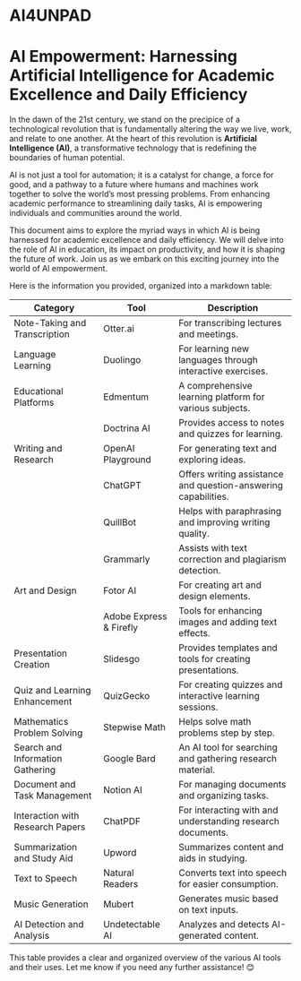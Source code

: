 # AI4UNPAD
# AI Empowerment: Harnessing Artificial Intelligence for Academic Excellence and Daily Efficiency

In the dawn of the 21st century, we stand on the precipice of a technological revolution that is fundamentally altering the way we live, work, and relate to one another. At the heart of this revolution is **Artificial Intelligence (AI)**, a transformative technology that is redefining the boundaries of human potential.

AI is not just a tool for automation; it is a catalyst for change, a force for good, and a pathway to a future where humans and machines work together to solve the world’s most pressing problems. From enhancing academic performance to streamlining daily tasks, AI is empowering individuals and communities around the world.

This document aims to explore the myriad ways in which AI is being harnessed for academic excellence and daily efficiency. We will delve into the role of AI in education, its impact on productivity, and how it is shaping the future of work. Join us as we embark on this exciting journey into the world of AI empowerment.

Here is the information you provided, organized into a markdown table:

|Category|Tool|Description|
|---|---|---|
|Note-Taking and Transcription|Otter.ai|For transcribing lectures and meetings.|
|Language Learning|Duolingo|For learning new languages through interactive exercises.|
|Educational Platforms|Edmentum|A comprehensive learning platform for various subjects.|
||Doctrina AI|Provides access to notes and quizzes for learning.|
|Writing and Research|OpenAI Playground|For generating text and exploring ideas.|
||ChatGPT|Offers writing assistance and question-answering capabilities.|
||QuillBot|Helps with paraphrasing and improving writing quality.|
||Grammarly|Assists with text correction and plagiarism detection.|
|Art and Design|Fotor AI|For creating art and design elements.|
||Adobe Express & Firefly|Tools for enhancing images and adding text effects.|
|Presentation Creation|Slidesgo|Provides templates and tools for creating presentations.|
|Quiz and Learning Enhancement|QuizGecko|For creating quizzes and interactive learning sessions.|
|Mathematics Problem Solving|Stepwise Math|Helps solve math problems step by step.|
|Search and Information Gathering|Google Bard|An AI tool for searching and gathering research material.|
|Document and Task Management|Notion AI|For managing documents and organizing tasks.|
|Interaction with Research Papers|ChatPDF|For interacting with and understanding research documents.|
|Summarization and Study Aid|Upword|Summarizes content and aids in studying.|
|Text to Speech|Natural Readers|Converts text into speech for easier consumption.|
|Music Generation|Mubert|Generates music based on text inputs.|
|AI Detection and Analysis|Undetectable AI|Analyzes and detects AI-generated content.|

This table provides a clear and organized overview of the various AI tools and their uses. Let me know if you need any further assistance! 😊